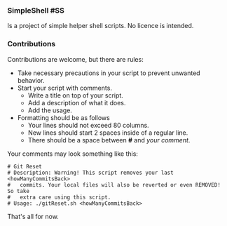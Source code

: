 ### SimpleShell #SS
Is a project of simple helper shell scripts. No licence is intended.

### Contributions
Contributions are welcome, but there are rules:
- Take necessary precautions in your script to prevent unwanted behavior.
- Start your script with comments.
  - Write a title on top of your script.
  - Add a description of what it does.
  - Add the usage.
- Formatting should be as follows
  - Your lines should not exceed 80 columns.
  - New lines should start 2 spaces inside of a regular line.
  - There should be a space between **#** and _your comment_.

Your comments may look something like this:
```
# Git Reset
# Description: Warning! This script removes your last <howManyCommitsBack>
#   commits. Your local files will also be reverted or even REMOVED! So take 
#   extra care using this script.
# Usage: ./gitReset.sh <howManyCommitsBack>
```

That's all for now.
